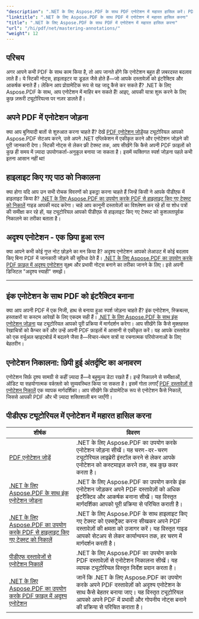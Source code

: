 ```yaml
---
"description": ".NET के लिए Aspose.PDF के साथ PDF एनोटेशन में महारत हासिल करें। PDF को और अधिक इंटरैक्टिव बनाने के लिए एनोटेशन जोड़ने, कस्टमाइज़ करने और निकालने के चरण-दर-चरण ट्यूटोरियल देखें।"
"linktitle": ".NET के लिए Aspose.PDF के साथ PDF में एनोटेशन में महारत हासिल करना"
"title": ".NET के लिए Aspose.PDF के साथ PDF में एनोटेशन में महारत हासिल करना"
"url": "/hi/pdf/net/mastering-annotations/"
"weight": 12
---
```


## परिचय

अगर आपने कभी PDF के साथ काम किया है, तो आप जानते होंगे कि एनोटेशन बहुत ही ज़बरदस्त बदलाव लाते हैं। ये स्टिकी नोट्स, हाइलाइटर या डूडल जैसे होते हैं—जो आपके दस्तावेज़ों को इंटरैक्टिव और आकर्षक बनाते हैं। लेकिन आप प्रोग्रामेटिक रूप से यह जादू कैसे कर सकते हैं? .NET के लिए Aspose.PDF के साथ, आप एनोटेशन में माहिर बन सकते हैं! आइए, आपकी यात्रा शुरू करने के लिए कुछ ज़रूरी ट्यूटोरियल्स पर नज़र डालते हैं।

## अपने PDF में एनोटेशन जोड़ना  

क्या आप बुनियादी बातों से शुरुआत करना चाहते हैं? देखें [PDF एनोटेशन जोड़ें](./adding-pdf-annotation/)यह ट्यूटोरियल आपको Aspose.PDF सेटअप करने, उसे अपने .NET एप्लिकेशन में एकीकृत करने और एनोटेशन जोड़ने की पूरी जानकारी देगा। स्टिकी नोट्स से लेकर फ्री टेक्स्ट तक, आप सीखेंगे कि कैसे अपनी PDF फ़ाइलों को कुछ ही समय में ज़्यादा उपयोगकर्ता-अनुकूल बनाया जा सकता है। इसमें व्यक्तिगत स्पर्श जोड़ना पहले कभी इतना आसान नहीं था!  


## हाइलाइट किए गए पाठ को निकालना  

क्या होगा यदि आप उन सभी रोचक विवरणों को इकट्ठा करना चाहते हैं जिन्हें किसी ने आपके पीडीएफ में हाइलाइट किया है? [.NET के लिए Aspose.PDF का उपयोग करके PDF से हाइलाइट किए गए टेक्स्ट को निकालें](./extract-highlighted-text-from-pdf/) गाइड आपकी मदद करेगा। चाहे आप कानूनी दस्तावेज़ों का विश्लेषण कर रहे हों या शोध पत्रों की समीक्षा कर रहे हों, यह ट्यूटोरियल आपको पीडीएफ़ से हाइलाइट किए गए टेक्स्ट को कुशलतापूर्वक निकालने का तरीका बताता है।  

## अदृश्य एनोटेशन - एक छिपा हुआ रत्न  

क्या आपने कभी कोई गुप्त नोट छोड़ने का मन किया है? अदृश्य एनोटेशन आपको लेआउट में कोई बदलाव किए बिना PDF में जानकारी जोड़ने की सुविधा देते हैं। [.NET के लिए Aspose.PDF का उपयोग करके PDF फ़ाइल में अदृश्य एनोटेशन](./invisible-annotation-in-pdf-file/) सूक्ष्म और प्रभावी नोट्स बनाने का तरीका जानने के लिए। इसे अपनी डिजिटल "अदृश्य स्याही" समझें।  

---

## इंक एनोटेशन के साथ PDF को इंटरैक्टिव बनाना  

क्या आप अपनी PDF में एक निजी, हाथ से बनाया हुआ स्पर्श जोड़ना चाहते हैं? इंक एनोटेशन, स्क्रिबल्स, हस्ताक्षरों या कस्टम आरेखों के लिए एकदम सही हैं। [.NET के लिए Aspose.PDF के साथ इंक एनोटेशन जोड़ना](./adding-ink-annotations/) यह ट्यूटोरियल आपको पूरी प्रक्रिया में मार्गदर्शन करेगा। आप सीखेंगे कि कैसे मुक्तहस्त रेखाचित्रों को कैप्चर करें और उन्हें अपनी PDF फ़ाइलों में आसानी से एकीकृत करें। यह आपके दस्तावेज़ को एक वर्चुअल व्हाइटबोर्ड में बदलने जैसा है—विचार-मंथन सत्रों या रचनात्मक परियोजनाओं के लिए बेहतरीन।  

## एनोटेशन निकालना: छिपी हुई अंतर्दृष्टि का अनावरण  

एनोटेशन सिर्फ़ दृश्य सामग्री से कहीं ज़्यादा हैं—वे बहुमूल्य डेटा रखते हैं। इन्हें निकालने से समीक्षाओं, ऑडिट या सहयोगात्मक वर्कफ़्लो को सुव्यवस्थित किया जा सकता है। इसमें गोता लगाएँ [PDF दस्तावेज़ों से एनोटेशन निकालें](./extract-annotations-from-pdf/) एक व्यापक मार्गदर्शिका। आप सीखेंगे कि प्रोग्रामेटिक रूप से एनोटेशन कैसे निकालें, जिससे आपकी PDF और भी ज़्यादा शक्तिशाली बन जाएँगी।  

## पीडीएफ ट्यूटोरियल में एनोटेशन में महारत हासिल करना
| शीर्षक | विवरण |
| --- | --- | 
| [PDF एनोटेशन जोड़ें](./adding-pdf-annotation/) | .NET के लिए Aspose.PDF का उपयोग करके एनोटेशन जोड़ना सीखें। यह चरण-दर-चरण ट्यूटोरियल लाइब्रेरी इंस्टॉल करने से लेकर आपके एनोटेशन को कस्टमाइज़ करने तक, सब कुछ कवर करता है। |  
| [.NET के लिए Aspose.PDF के साथ इंक एनोटेशन जोड़ना](./adding-ink-annotations/) | .NET के लिए Aspose.PDF का उपयोग करके इंक एनोटेशन जोड़कर अपने PDF दस्तावेज़ों को अधिक इंटरैक्टिव और आकर्षक बनाना सीखें। यह विस्तृत मार्गदर्शिका आपको पूरी प्रक्रिया से परिचित कराती है। |    
| [.NET के लिए Aspose.PDF का उपयोग करके PDF से हाइलाइट किए गए टेक्स्ट को निकालें](./extract-highlighted-text-from-pdf/) | .NET के लिए Aspose.PDF के साथ हाइलाइट किए गए टेक्स्ट को एक्सट्रैक्ट करना सीखकर अपने PDF दस्तावेज़ों की क्षमता को उजागर करें। यह विस्तृत गाइड आपको सेटअप से लेकर कार्यान्वयन तक, हर चरण में मार्गदर्शन करती है। |  
| [पीडीएफ दस्तावेजों से एनोटेशन निकालें](./extract-annotations-from-pdf/) | .NET के लिए Aspose.PDF का उपयोग करके PDF दस्तावेज़ों से एनोटेशन निकालना सीखें। यह व्यापक ट्यूटोरियल विस्तृत निर्देश प्रदान करता है। |    
| [.NET के लिए Aspose.PDF का उपयोग करके PDF फ़ाइल में अदृश्य एनोटेशन](./invisible-annotation-in-pdf-file/) | जानें कि .NET के लिए Aspose.PDF का उपयोग करके अपने PDF दस्तावेज़ों को अदृश्य एनोटेशन के साथ कैसे बेहतर बनाया जाए। यह विस्तृत ट्यूटोरियल आपको अपने PDF में प्रभावी और गोपनीय नोट्स बनाने की प्रक्रिया से परिचित कराता है। |